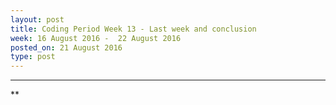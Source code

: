 ```yaml
---
layout: post
title: Coding Period Week 13 - Last week and conclusion 
week: 16 August 2016 -  22 August 2016
posted_on: 21 August 2016
type: post
---
```


--------------------------------------------------------------------------------

**
